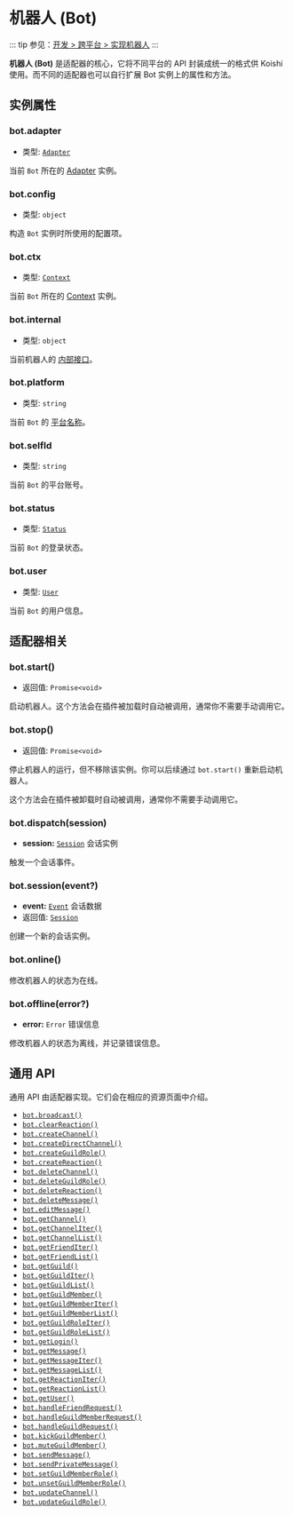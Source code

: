 # 机器人 (Bot)

::: tip
参见：[开发 > 跨平台 > 实现机器人](../../guide/adapter/bot.md)
:::

**机器人 (Bot)** 是适配器的核心，它将不同平台的 API 封装成统一的格式供 Koishi 使用。而不同的适配器也可以自行扩展 Bot 实例上的属性和方法。

## 实例属性

### bot.adapter

- 类型: [`Adapter`](./adapter.md)

当前 `Bot` 所在的 [Adapter](./adapter.md) 实例。

### bot.config

- 类型: `object`

构造 `Bot` 实例时所使用的配置项。

### bot.ctx

- 类型: [`Context`](./context.md)

当前 `Bot` 所在的 [Context](./context.md) 实例。

### bot.internal

- 类型: `object`

当前机器人的 [内部接口](../../guide/adapter/bot.md#实现内部接口)。

### bot.platform

- 类型: `string`

当前 `Bot` 的 [平台名称](../glossary.md#平台-platform)。

### bot.selfId

- 类型: `string`

当前 `Bot` 的平台账号。

### bot.status

- 类型: [`Status`](../resources/login.md)

当前 `Bot` 的登录状态。

### bot.user

- 类型: [`User`](../resources/user.md)

当前 `Bot` 的用户信息。

## 适配器相关

### bot.start()

- 返回值: `Promise<void>`

启动机器人。这个方法会在插件被加载时自动被调用，通常你不需要手动调用它。

### bot.stop()

- 返回值: `Promise<void>`

停止机器人的运行，但不移除该实例。你可以后续通过 `bot.start()` 重新启动机器人。

这个方法会在插件被卸载时自动被调用，通常你不需要手动调用它。

### bot.dispatch(session)

- **session:** [`Session`](./session.md) 会话实例

触发一个会话事件。

### bot.session(event?)

- **event:** [`Event`](./session.md#session-event) 会话数据
- 返回值: [`Session`](./session.md)

创建一个新的会话实例。

### bot.online()

修改机器人的状态为在线。

### bot.offline(error?)

- **error:** `Error` 错误信息

修改机器人的状态为离线，并记录错误信息。

## 通用 API

通用 API 由适配器实现。它们会在相应的资源页面中介绍。

- [`bot.broadcast()`](../resources/message.md#bot-broadcast)
- [`bot.clearReaction()`](../resources/reaction.md#bot-clearreaction)
- [`bot.createChannel()`](../resources/channel.md#bot-createchannel)
- [`bot.createDirectChannel()`](../resources/channel.md#bot-createdirectchannel)
- [`bot.createGuildRole()`](../resources/role.md#bot-createguildrole)
- [`bot.createReaction()`](../resources/reaction.md#bot-createreaction)
- [`bot.deleteChannel()`](../resources/role.md#bot-deletechannel)
- [`bot.deleteGuildRole()`](../resources/role.md#bot-deleteguildrole)
- [`bot.deleteReaction()`](../resources/reaction.md#bot-deletereaction)
- [`bot.deleteMessage()`](../resources/message.md#bot-deletemessage)
- [`bot.editMessage()`](../resources/message.md#bot-editmessage)
- [`bot.getChannel()`](../resources/channel.md#bot-getchannel)
- [`bot.getChannelIter()`](../resources/channel.md#bot-getchanneliter)
- [`bot.getChannelList()`](../resources/channel.md#bot-getchannellist)
- [`bot.getFriendIter()`](../resources/user.md#bot-getfrienditer)
- [`bot.getFriendList()`](../resources/user.md#bot-getfriendlist)
- [`bot.getGuild()`](../resources/guild.md#bot-getguild)
- [`bot.getGuildIter()`](../resources/guild.md#bot-getguilditer)
- [`bot.getGuildList()`](../resources/guild.md#bot-getguildlist)
- [`bot.getGuildMember()`](../resources/member.md#bot-getguildmember)
- [`bot.getGuildMemberIter()`](../resources/member.md#bot-getguildmemberiter)
- [`bot.getGuildMemberList()`](../resources/member.md#bot-getguildmemberlist)
- [`bot.getGuildRoleIter()`](../resources/role.md#bot-getguildroleiter)
- [`bot.getGuildRoleList()`](../resources/role.md#bot-getguildrolelist)
- [`bot.getLogin()`](../resources/login.md#bot-getlogin)
- [`bot.getMessage()`](../resources/message.md#bot-getmessage)
- [`bot.getMessageIter()`](../resources/message.md#bot-getmessageiter)
- [`bot.getMessageList()`](../resources/message.md#bot-getmessagelist)
- [`bot.getReactionIter()`](../resources/reaction.md#bot-getreactioniter)
- [`bot.getReactionList()`](../resources/reaction.md#bot-getreactionlist)
- [`bot.getUser()`](../resources/user.md#bot-getuser)
- [`bot.handleFriendRequest()`](../resources/user.md#bot-handlefriendrequest)
- [`bot.handleGuildMemberRequest()`](../resources/member.md#bot-handleguildmemberrequest)
- [`bot.handleGuildRequest()`](../resources/guild.md#bot-handleguildrequest)
- [`bot.kickGuildMember()`](../resources/member.md#bot-kickguildmember)
- [`bot.muteGuildMember()`](../resources/member.md#bot-muteguildmember)
- [`bot.sendMessage()`](../resources/message.md#bot-sendmessage)
- [`bot.sendPrivateMessage()`](../resources/message.md#bot-sendprivatemessage)
- [`bot.setGuildMemberRole()`](../resources/role.md#bot-setguildmemberrole)
- [`bot.unsetGuildMemberRole()`](../resources/role.md#bot-unsetguildmemberrole)
- [`bot.updateChannel()`](../resources/role.md#bot-updatechannel)
- [`bot.updateGuildRole()`](../resources/role.md#bot-updateguildrole)
